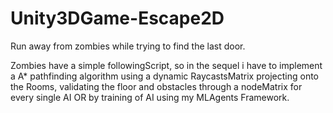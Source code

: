# Unity3DGame-Escape2D

Run away from zombies while trying to find the last door.

Zombies have a simple followingScript, so in the sequel i have to implement a A* pathfinding algorithm using a dynamic RaycastsMatrix projecting onto the Rooms, validating the floor and obstacles through a nodeMatrix for every single AI  OR  by training of AI using my MLAgents Framework.
